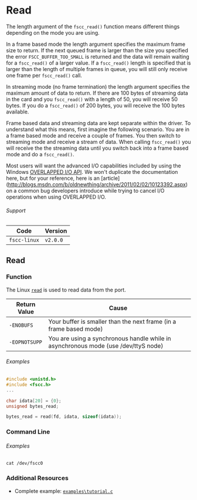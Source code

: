 # Read
The length argument of the `fscc_read()` function means different things depending
on the mode you are using.

In a frame based mode the length argument specifies the maximum frame size
to return. If the next queued frame is larger than the size you specified
the error `FSCC_BUFFER_TOO_SMALL` is returned and the data will remain 
waiting for a `fscc_read()` of a larger value. If a `fscc_read()` length is specified 
that is larger than the length of multiple frames in queue, you will still only receive 
one frame per `fscc_read()` call.

In streaming mode (no frame termination) the length argument specifies the
maximum amount of data to return. If there are 100 bytes of streaming data
in the card and you `fscc_read()` with a length of 50, you will receive 50 bytes.
If you do a `fscc_read()` of 200 bytes, you will receive the 100 bytes available.

Frame based data and streaming data are kept separate within the driver.
To understand what this means, first imagine the following scenario. You are in a
frame based mode and receive a couple of frames. You then switch to
streaming mode and receive a stream of data. When calling `fscc_read()`
you will receive the the streaming data until you switch back into a frame based
mode and do a `fscc_read()`.

Most users will want the advanced I/O capabilities included by using the Windows
[OVERLAPPED I/O API](http://msdn.microsoft.com/en-us/library/windows/desktop/ms686358.aspx). 
We won't duplicate the documentation here, but for your reference, here is an [article]
(http://blogs.msdn.com/b/oldnewthing/archive/2011/02/02/10123392.aspx) on a common
bug developers introduce while trying to cancel I/O operations when using OVERLAPPED I/O.

###### Support
| Code         | Version
| ------------ | --------
| `fscc-linux` | `v2.0.0` 


## Read
### Function
The Linux [`read`](http://linux.die.net/man/3/read)
is used to read data from the port.

| Return Value | Cause
| ------------ | ------------------------------------------------------------------
| `-ENOBUFS`    | Your buffer is smaller than the next frame (in a frame based mode)
| `-EOPNOTSUPP` | You are using a synchronous handle while in asynchronous mode (use /dev/ttyS node)

###### Examples
```c
#include <unistd.h>
#include <fscc.h>
...

char idata[20] = {0};
unsigned bytes_read;

bytes_read = read(fd, idata, sizeof(idata));
```

### Command Line
###### Examples
```
cat /dev/fscc0
```


### Additional Resources
- Complete example: [`examples\tutorial.c`](https://github.com/commtech/fscc-linux/blob/master/examples/tutorial.c)
